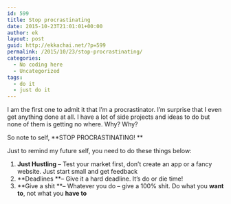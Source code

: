 ```yaml
---
id: 599
title: Stop procrastinating
date: 2015-10-23T21:01:01+00:00
author: ek
layout: post
guid: http://ekkachai.net/?p=599
permalink: /2015/10/23/stop-procrastinating/
categories:
  - No coding here
  - Uncategorized
tags:
  - do it
  - just do it
---
```

I am the first one to admit it that I&#8217;m a procrastinator. I&#8217;m surprise that I even get anything done at all. I have a lot of side projects and ideas to do but none of them is getting no where. Why? Why?

So note to self, **STOP PROCRASTINATING! **

Just to remind my future self, you need to do these things below:

  1. **Just Hustling** &#8211; Test your market first, don&#8217;t create an app or a fancy website. Just start small and get feedback
  2. **Deadlines **&#8211; Give it a hard deadline. It&#8217;s do or die time!
  3. **Give a shit **&#8211; Whatever you do &#8211; give a 100% shit. Do what you **want to**, not what you **have to**